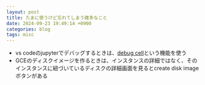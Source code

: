 ```yaml
---
layout: post
title: たまに使うけど忘れてしまう雑多なこと
date: 2024-09-23 19:49:14 +0900
categories: blog
tags: misc
---
```


- vs codeのjupyterでデバッグするときは、[debug cell](https://code.visualstudio.com/docs/datascience/jupyter-notebooks#_debug-cell)という機能を使う
- GCEのディスクイメージを作るときは、インスタンスの詳細ではなく、そのインスタンスに紐づいているディスクの詳細画面を見るとcreate disk imageボタンがある
